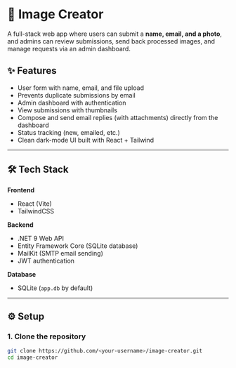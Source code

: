 # 📸 Image Creator

A full-stack web app where users can submit a **name, email, and a photo**, and admins can review submissions, send back processed images, and manage requests via an admin dashboard.

## ✨ Features
- User form with name, email, and file upload
- Prevents duplicate submissions by email
- Admin dashboard with authentication
- View submissions with thumbnails
- Compose and send email replies (with attachments) directly from the dashboard
- Status tracking (new, emailed, etc.)
- Clean dark-mode UI built with React + Tailwind

---

## 🛠️ Tech Stack
**Frontend**
- React (Vite)
- TailwindCSS

**Backend**
- .NET 9 Web API
- Entity Framework Core (SQLite database)
- MailKit (SMTP email sending)
- JWT authentication

**Database**
- SQLite (`app.db` by default)

---

## ⚙️ Setup

### 1. Clone the repository
```bash
git clone https://github.com/<your-username>/image-creator.git
cd image-creator
